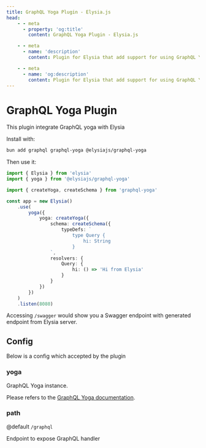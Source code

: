 ```yaml
---
title: GraphQL Yoga Plugin - Elysia.js
head:
    - - meta
      - property: 'og:title'
        content: GraphQL Yoga Plugin - Elysia.js

    - - meta
      - name: 'description'
        content: Plugin for Elysia that add support for using GraphQL Yoga on Elysia server. Start by installing the plugin with "bun add graphql graphql-yoga @elysiajs/graphql-yoga".

    - - meta
      - name: 'og:description'
        content: Plugin for Elysia that add support for using GraphQL Yoga on Elysia server. Start by installing the plugin with "bun add graphql graphql-yoga @elysiajs/graphql-yoga".
---
```


# GraphQL Yoga Plugin
This plugin integrate GraphQL yoga with Elysia

Install with:
```bash
bun add graphql graphql-yoga @elysiajs/graphql-yoga
```

Then use it:
```typescript
import { Elysia } from 'elysia'
import { yoga } from '@elysiajs/graphql-yoga'

import { createYoga, createSchema } from 'graphql-yoga'

const app = new Elysia()
    .use(
        yoga({
            yoga: createYoga({
                schema: createSchema({
                    typeDefs: `
                        type Query {
                            hi: String
                        }
                `,
                resolvers: {
                    Query: {
                        hi: () => 'Hi from Elysia'
                    }
                }
            })
        })
    )
    .listen(8080)
```

Accessing `/swagger` would show you a Swagger endpoint with generated endpoint from Elysia server.

## Config
Below is a config which accepted by the plugin

### yoga
GraphQL Yoga instance.

Please refers to the [GraphQL Yoga documentation](https://the-guild.dev/graphql/yoga-server/docs).

### path
@default `/graphql`

Endpoint to expose GraphQL handler
